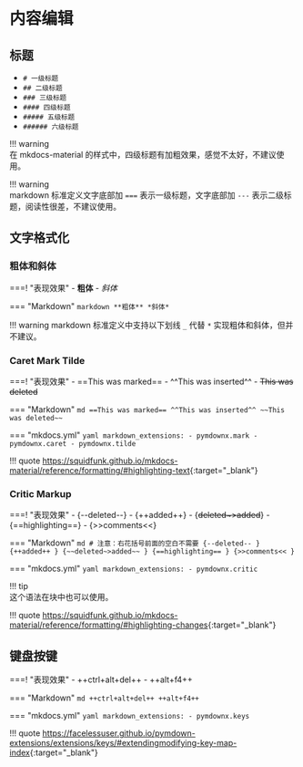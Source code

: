 # 内容编辑





## 标题

- `# 一级标题`
- `## 二级标题`
- `### 三级标题`
- `#### 四级标题`
- `##### 五级标题`
- `###### 六级标题`

!!! warning    
    在 mkdocs-material 的样式中，四级标题有加粗效果，感觉不太好，不建议使用。

!!! warning    
    markdown 标准定义文字底部加 `===` 表示一级标题，文字底部加 `---` 表示二级标题，阅读性很差，不建议使用。





## 文字格式化





### 粗体和斜体

===! "表现效果"
    - **粗体**
    - *斜体*

=== "Markdown"
    ```markdown
    **粗体**
    *斜体*
    ```

!!! warning
    markdown 标准定义中支持以下划线 `_` 代替 `*` 实现粗体和斜体，但并不建议。





### Caret Mark Tilde

===! "表现效果"
    - ==This was marked==
    - ^^This was inserted^^
    - ~~This was deleted~~

=== "Markdown"
    ```md
    ==This was marked==
    ^^This was inserted^^
    ~~This was deleted~~
    ```

=== "mkdocs.yml"
    ```yaml
    markdown_extensions:
      - pymdownx.mark
      - pymdownx.caret
      - pymdownx.tilde
    ```

!!! quote
    <https://squidfunk.github.io/mkdocs-material/reference/formatting/#highlighting-text>{:target="_blank"}





### Critic Markup

===! "表现效果"
    - {--deleted--}
    - {++added++}
    - {~~deleted~>added~~}
    - {==highlighting==}
    - {>>comments<<}

=== "Markdown"
    ```md
    # 注意：右花括号前面的空白不需要
    {--deleted-- }
    {++added++ }
    {~~deleted~>added~~ }
    {==highlighting== }
    {>>comments<< }
    ```

=== "mkdocs.yml"
    ```yaml
    markdown_extensions:
      - pymdownx.critic
    ```

!!! tip    
    这个语法在块中也可以使用。

!!! quote
    <https://squidfunk.github.io/mkdocs-material/reference/formatting/#highlighting-changes>{:target="_blank"}





## 键盘按键

===! "表现效果"
    - ++ctrl+alt+del++
    - ++alt+f4++

=== "Markdown"
    ```md
    ++ctrl+alt+del++
    ++alt+f4++
    ```

=== "mkdocs.yml"
    ```yaml
    markdown_extensions:
      - pymdownx.keys
    ```

!!! quote
    <https://facelessuser.github.io/pymdown-extensions/extensions/keys/#extendingmodifying-key-map-index>{:target="_blank"}



